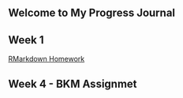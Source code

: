 ## Welcome to My Progress Journal

## Week 1 

[RMarkdown Homework](https://pjournal.github.io/mef03-oguzkirazdiken/Oguz-Kirazdiken-R-Markdown-Homework.html)

## Week 4 - BKM Assignmet 


